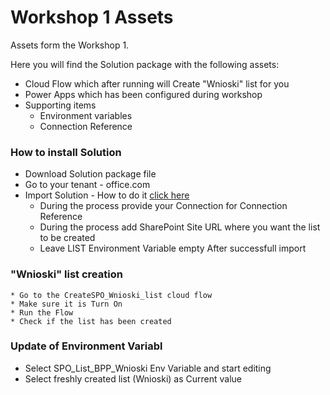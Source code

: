 # Workshop 1 Assets

Assets form the Workshop 1.

Here you will find the Solution package with the following assets:
  * Cloud Flow which after running will Create "Wnioski" list for you
  * Power Apps which has been configured during workshop
  * Supporting items
    * Environment variables
    * Connection Reference

### How to install Solution

* Download Solution package file
* Go to your tenant - office.com
* Import Solution - How to do it [click here](https://learn.microsoft.com/en-us/power-apps/maker/data-platform/import-update-export-solutions)
    * During the process provide your Connection for Connection Reference
    * During the process add SharePoint Site URL where you want the list to be created
    * Leave LIST Environment Variable empty
After successfull import

### "Wnioski" list creation
    * Go to the CreateSPO_Wnioski_list cloud flow
    * Make sure it is Turn On
    * Run the Flow
    * Check if the list has been created

### Update of Environment Variabl
*   Select SPO_List_BPP_Wnioski Env Variable and start editing
*   Select freshly created list (Wnioski) as Current value




